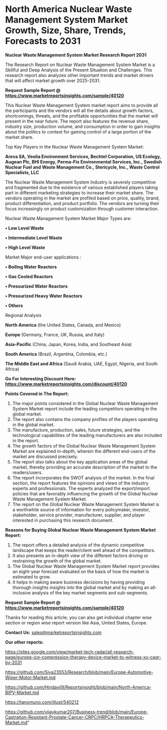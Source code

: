 # North America Nuclear Waste Management System Market Growth, Size, Share, Trends, Forecasts to 2031

<strong>Nuclear Waste Management System Market Research Report 2031</strong>

The Research Report on Nuclear Waste Management System Market is a Skillful and Deep Analysis of the Present Situation and Challenges. This research report also analyzes other important trends and market drivers that will affect market growth over 2025-2031.

<strong>Request Sample Report @ <a href=https://www.marketreportsinsights.com/sample/40120>https://www.marketreportsinsights.com/sample/40120</a></strong>

This Nuclear Waste Management System market report aims to provide all the participants and the vendors will all the details about growth factors, shortcomings, threats, and the profitable opportunities that the market will present in the near future. The report also features the revenue share, industry size, production volume, and consumption in order to gain insights about the politics to contest for gaining control of a large portion of the market share.

Top Key Players in the Nuclear Waste Management System Market:

<strong>Areva SA, Veolia Environment Services, Bechtel Corporation, US Ecology, Augean Plc, BHI Energy, Perma-Fix Environmental Services, Inc., Swedish Nuclear Fuel and Waste Management Co., Stericycle, Inc., Waste Control Specialists, LLC</strong>

The Nuclear Waste Management System Industry is severely competitive and fragmented due to the existence of various established players taking part in different marketing strategies to increase their market share. The vendors operating in the market are profiled based on price, quality, brand, product differentiation, and product portfolio. The vendors are turning their focus increasingly on product customization through customer interaction.

Nuclear Waste Management System Market Major Types are:

<strong>•  Low Level Waste

•  Intermediate Level Waste

•  High Level Waste</strong>

Market Major end-user applications :

<strong>•  Boiling Water Reactors

•  Gas Cooled Reactors

•  Pressurized Water Reactors

•  Pressurized Heavy Water Reactors

•  Others</strong>

Regional Analysis

</u><strong><b>North America</b></strong> (the United States, Canada, and Mexico)

<strong><b>Europe </b></strong>(Germany, France, UK, Russia, and Italy)

<strong><b>Asia-Pacific</b></strong> (China, Japan, Korea, India, and Southeast Asia)

<strong><b>South America</b></strong> (Brazil, Argentina, Colombia, etc.)

<strong><b>The Middle East and Africa</b></strong> (Saudi Arabia, UAE, Egypt, Nigeria, and South Africa)

<strong>Go For Interesting Discount Here: <a href=https://www.marketreportsinsights.com/discount/40120>https://www.marketreportsinsights.com/discount/40120</a></strong>

<strong>Points Covered in The Report:</strong>
<ol>
  <li>The major points considered in the Global Nuclear Waste Management System Market report include the leading competitors operating in the global market.</li>
  <li>The report also contains the company profiles of the players operating in the global market.</li>
  <li>The manufacture, production, sales, future strategies, and the technological capabilities of the leading manufacturers are also included in the report.</li>
  <li>The growth factors of the Global Nuclear Waste Management System Market are explained in-depth, wherein the different end-users of the market are discussed precisely.</li>
  <li>The report also talks about the key application areas of the global market, thereby providing an accurate description of the market to the readers/users.</li>
  <li>The report incorporates the SWOT analysis of the market. In the final section, the report features the opinions and views of the industry experts and professionals. The experts analyzed the export/import policies that are favorably influencing the growth of the Global Nuclear Waste Management System Market.</li>
  <li>The report on the Global Nuclear Waste Management System Market is a worthwhile source of information for every policymaker, investor, stakeholder, service provider, manufacturer, supplier, and player interested in purchasing this research document.</li>
</ol>
<strong>Reasons for Buying Global Nuclear Waste Management System Market Report:</strong>

<ol>
  <li>The report offers a detailed analysis of the dynamic competitive landscape that keeps the reader/client well ahead of the competitors.</li>
  <li>It also presents an in-depth view of the different factors driving or restraining the growth of the global market.</li>
  <li>The Global Nuclear Waste Management System Market report provides an eight-year forecast evaluated on the basis of how the market is estimated to grow.</li>
  <li>It helps in making aware business decisions by having providing thorough insights insights into the global market and by making an all-inclusive analysis of the key market segments and sub-segments.</li>
</ol>
<strong>Request Sample Report @ <a href=https://www.marketreportsinsights.com/sample/40120>https://www.marketreportsinsights.com/sample/40120</a></strong>


Thanks for reading this article; you can also get individual chapter wise section or region wise report version like Asia, United States, Europe.

<strong>Contact Us:</strong>
sales@marketreportsinsights.com

<strong>Our other reports:</strong>

<a href=https://sites.google.com/view/market-tech-radar/all-research-page/europe-ice-compression-therapy-device-market-to-witness-xx-cagr-by-2031>https://sites.google.com/view/market-tech-radar/all-research-page/europe-ice-compression-therapy-device-market-to-witness-xx-cagr-by-2031</a>

<a href=https://github.com/Siya23553/Research/blob/main/Europe-Automotive-Wiper-Motor-Market.md>https://github.com/Siya23553/Research/blob/main/Europe-Automotive-Wiper-Motor-Market.md</a>

<a href=https://github.com/Hindavii9/Reportsinsight/blob/main/North-America-BIPV-Market.md>https://github.com/Hindavii9/Reportsinsight/blob/main/North-America-BIPV-Market.md</a>

<a href=https://tanomuno.com/illust/540212>https://tanomuno.com/illust/540212</a>

<a href=https://github.com/vijaykumar207/Business-trend/blob/main/Europe-Castration-Resistant-Prostate-Cancer-CRPC/HRPCA-Therapeutics-Market.md>https://github.com/vijaykumar207/Business-trend/blob/main/Europe-Castration-Resistant-Prostate-Cancer-CRPC/HRPCA-Therapeutics-Market.md</a>"
